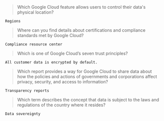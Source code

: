 > Which Google Cloud feature allows users to control their data's physical location?
```
Regions
```

> Where can you find details about certifications and compliance standards met by Google Cloud?
```
Compliance resource center
```

> Which is one of Google Cloud’s seven trust principles?
```
All customer data is encrypted by default.
```

> Which report provides a way for Google Cloud to share data about how the policies and actions of governments and corporations affect privacy, security, and access to information?
```
Transparency reports
```

> Which term describes the concept that data is subject to the laws and regulations of the country where it resides?
```
Data sovereignty
```